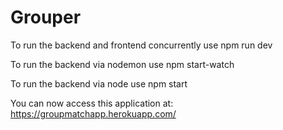 # Grouper

To run the backend and frontend concurrently use npm run dev

To run the backend via nodemon use npm start-watch

To run the backend via node use npm start

You can now access this application at: https://groupmatchapp.herokuapp.com/
